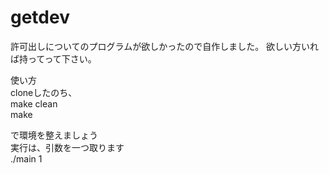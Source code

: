 # getdev
許可出しについてのプログラムが欲しかったので自作しました。
欲しい方いれば持ってって下さい。
  
使い方  
cloneしたのち、  
make clean  
make  

で環境を整えましょう  
実行は、引数を一つ取ります  
./main 1